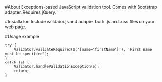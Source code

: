 #About
Exceptions-based JavaScript validation tool. Comes with Bootstrap adapter. Requires jQuery.

#Installation
Include validator.js and adapter both .js and .css files on your web page.

#Usage example
```
try {
	Validator.validateRequired($('[name="firstName"]'), 'First name must be specified');
}
catch (e) {
	Validator.handleValidationException(e);
	return;
}
```
